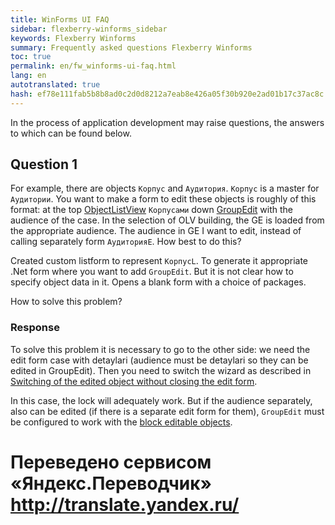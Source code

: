 ```yaml
--- 
title: WinForms UI FAQ 
sidebar: flexberry-winforms_sidebar 
keywords: Flexberry Winforms 
summary: Frequently asked questions Flexberry Winforms 
toc: true 
permalink: en/fw_winforms-ui-faq.html 
lang: en 
autotranslated: true 
hash: ef78e111fab5b8b8ad0c2d0d8212a7eab8e426a05f30b920e2ad01b17c37ac8c 
--- 
```


In the process of application development may raise questions, the answers to which can be found below. 

## Question 1 

For example, there are objects `Корпус` and `Аудитория`. `Корпус` is a master for `Аудитории`. You want to make a form to edit these objects is roughly of this format: at the top [ObjectListView](fw_objectlistview.html) `Корпусами` down [GroupEdit](fw_group-edit.html) with the audience of the case. In the selection of OLV building, the GE is loaded from the appropriate audience. The audience in GE I want to edit, instead of calling separately form `АудиторияE`. How best to do this? 

Created custom listform to represent `КорпусL`. To generate it appropriate .Net form where you want to add `GroupEdit`. But it is not clear how to specify object data in it. Opens a blank form with a choice of packages. 

How to solve this problem? 

### Response 

To solve this problem it is necessary to go to the other side: we need the edit form case with detaylari (audience must be detaylari so they can be edited in GroupEdit). Then you need to switch the wizard as described in [Switching of the edited object without closing the edit form](fw_switch-editing-object.html). 

In this case, the lock will adequately work. But if the audience separately, also can be edited (if there is a separate edit form for them), `GroupEdit` must be configured to work with the [block editable objects](fw_lock-rows-in-groupedit.html). 



 # Переведено сервисом «Яндекс.Переводчик» http://translate.yandex.ru/